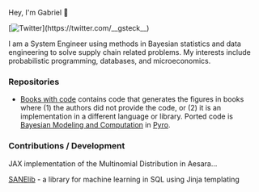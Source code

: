 Hey, I'm Gabriel 👋

[![Twitter](https://img.shields.io/badge/Twitter-1DA1F2?style=flat&logo=Twitter&logoColor=white&link=https://twitter.com/__gsteck__)](https://twitter.com/__gsteck__)

I am a System Engineer using methods in Bayesian statistics and data engineering to solve supply chain related problems. My interests include probabilistic programming, databases, and microeconomics.

### Repositories
- [Books with code](https://github.com/GStechschulte/books-with-code) contains code that generates the figures in books where (1) the authors did not provide the code, or (2) it is an implementation in a different language or library. Ported code is [Bayesian Modeling and Computation](https://bayesiancomputationbook.com/welcome.html) in [Pyro](https://pyro.ai).

### Contributions / Development

JAX implementation of the Multinomial Distribution in Aesara...

[SANElib](https://github.com/SANElibDevTeam/SANElib) - a library for machine learning in SQL using Jinja templating
